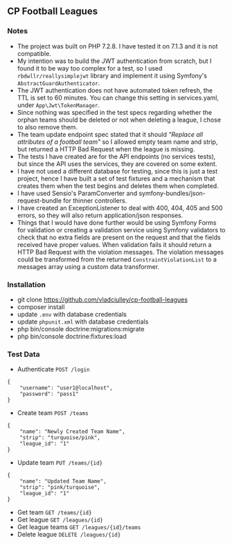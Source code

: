 CP Football Leagues
-------------------

### Notes

* The project was built on PHP 7.2.8. I have tested it on 7.1.3 and it is not compatible.
* My intention was to build the JWT authentication from scratch, but I found it to be way too 
complex for a test, so I used ```rbdwllr/reallysimplejwt``` library and implement it using 
Symfony's ```AbstractGuardAuthenticator```.
* The JWT authentication does not have automated token refresh, the TTL is set to 60 minutes. 
You can change this setting in services.yaml, under ```App\Jwt\TokenManager```.
* Since nothing was specified in the test specs regarding whether the orphan teams should be 
deleted or not when deleting a league, I chose to also remove them.
* The team update endpoint spec stated that it should _"Replace all attributes of a football team"_ 
so I allowed empty team name and strip, but returned a HTTP Bad Request when the league is missing.
* The tests I have created are for the API endpoints (no services tests), but since the API 
uses the services, they are covered on some extent.
* I have not used a different database for testing, since this is just a test project,
hence I have built a set of test fixtures and a mechanism that creates them when the test begins 
and deletes them when completed.
* I have used Sensio's ParamConverter and symfony-bundles/json-request-bundle for thinner controllers.
* I have created an ExceptionListener to deal with 400, 404, 405 and 500 errors, so they will also 
return application/json responses.
* Things that I would have done further would be using Symfony Forms for validation or creating 
a validation service using Symfony validators to check that no extra fields are present on the request 
and that the fields received have proper values. When validation fails it should return a 
HTTP Bad Request with the violation messages. The violation messages could be transformed from the 
returned ```ConstraintViolationList``` to a messages array using a custom data transformer.

### Installation

* git clone https://github.com/vladciulley/cp-football-leagues
* composer install
* update ```.env``` with database credentials
* update ```phpunit.xml``` with database credentials
* php bin/console doctrine:migrations:migrate
* php bin/console doctrine:fixtures:load

### Test Data
* Authenticate ```POST /login```
```
{
	"username": "user1@localhost",
	"password": "pass1"
}
```
* Create team ```POST /teams```
```
{
	"name": "Newly Created Team Name",
	"strip": "turquoise/pink",
	"league_id": "1"
}
```
* Update team ```PUT /teams/{id}```
```
{
	"name": "Updated Team Name",
	"strip": "pink/turquoise",
	"league_id": "1"
}
```
* Get team ```GET /teams/{id}```
* Get league ```GET /leagues/{id}```
* Get league teams ```GET /leagues/{id}/teams```
* Delete league ```DELETE /leagues/{id}```
